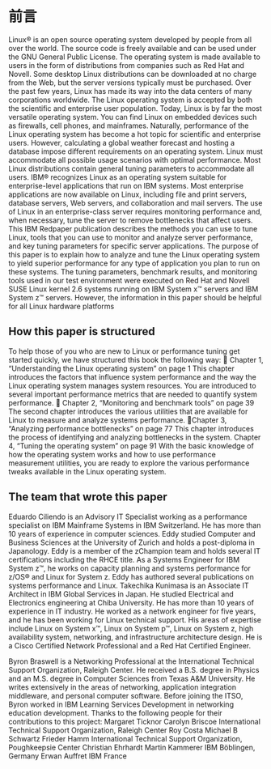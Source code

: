 # 前言

Linux® is an open source operating system developed by people from all over the world. The 
source code is freely available and can be used under the GNU General Public License. The 
operating system is made available to users in the form of distributions from companies such 
as Red Hat and Novell. Some desktop Linux distributions can be downloaded at no charge 
from the Web, but the server versions typically must be purchased.
Over the past few years, Linux has made its way into the data centers of many corporations 
worldwide. The Linux operating system is accepted by both the scientific and enterprise user 
population. Today, Linux is by far the most versatile operating system. You can find Linux on 
embedded devices such as firewalls, cell phones, and mainframes. Naturally, performance of 
the Linux operating system has become a hot topic for scientific and enterprise users. 
However, calculating a global weather forecast and hosting a database impose different 
requirements on an operating system. Linux must accommodate all possible usage scenarios 
with optimal performance. Most Linux distributions contain general tuning parameters to 
accommodate all users.
IBM® recognizes Linux as an operating system suitable for enterprise-level applications that 
run on IBM systems. Most enterprise applications are now available on Linux, including file 
and print servers, database servers, Web servers, and collaboration and mail servers.
The use of Linux in an enterprise-class server requires monitoring performance and, when 
necessary, tune the server to remove bottlenecks that affect users. This IBM Redpaper 
publication describes the methods you can use to tune Linux, tools that you can use to 
monitor and analyze server performance, and key tuning parameters for specific server 
applications. The purpose of this paper is to explain how to analyze and tune the Linux 
operating system to yield superior performance for any type of application you plan to run on 
these systems.
The tuning parameters, benchmark results, and monitoring tools used in our test environment 
were executed on Red Hat and Novell SUSE Linux kernel 2.6 systems running on IBM 
System x™ servers and IBM System z™ servers. However, the information in this paper 
should be helpful for all Linux hardware platforms

## How this paper is structured

To help those of you who are new to Linux or performance tuning get started quickly, we have 
structured this book the following way:
 Chapter 1, “Understanding the Linux operating system” on page 1
This chapter introduces the factors that influence system performance and the way the 
Linux operating system manages system resources. You are introduced to several 
important performance metrics that are needed to quantify system performance.
 Chapter 2, “Monitoring and benchmark tools” on page 39
The second chapter introduces the various utilities that are available for Linux to measure 
and analyze systems performance.
 Chapter 3, “Analyzing performance bottlenecks” on page 77
This chapter introduces the process of identifying and analyzing bottlenecks in the system.
 Chapter 4, “Tuning the operating system” on page 91
With the basic knowledge of how the operating system works and how to use performance 
measurement utilities, you are ready to explore the various performance tweaks available 
in the Linux operating system.

## The team that wrote this paper

Eduardo Ciliendo is an Advisory IT Specialist working as a performance specialist on 
IBM Mainframe Systems in IBM Switzerland. He has more than 10 years of experience in 
computer sciences. Eddy studied Computer and Business Sciences at the University of 
Zurich and holds a post-diploma in Japanology. Eddy is a member of the zChampion team 
and holds several IT certifications including the RHCE title. As a Systems Engineer for 
IBM System z™, he works on capacity planning and systems performance for z/OS® and 
Linux for System z. Eddy has authored several publications on systems performance and 
Linux.
Takechika Kunimasa is an Associate IT Architect in IBM Global Services in Japan. He 
studied Electrical and Electronics engineering at Chiba University. He has more than 10 years 
of experience in IT industry. He worked as a network engineer for five years, and he has been 
working for Linux technical support. His areas of expertise include Linux on System x™, 
Linux on System p™, Linux on System z, high availability system, networking, and 
infrastructure architecture design. He is a Cisco Certified Network Professional and a Red 
Hat Certified Engineer.

Byron Braswell is a Networking Professional at the International Technical Support 
Organization, Raleigh Center. He received a B.S. degree in Physics and an M.S. degree in 
Computer Sciences from Texas A&M University. He writes extensively in the areas of 
networking, application integration middleware, and personal computer software. Before 
joining the ITSO, Byron worked in IBM Learning Services Development in networking 
education development.
Thanks to the following people for their contributions to this project:
Margaret Ticknor
Carolyn Briscoe
International Technical Support Organization, Raleigh Center
Roy Costa
Michael B Schwartz
Frieder Hamm
International Technical Support Organization, Poughkeepsie Center
Christian Ehrhardt
Martin Kammerer
IBM Böblingen, Germany
Erwan Auffret
IBM France